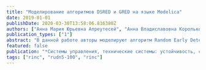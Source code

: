 ```yaml
---
title: "Моделирование алгоритмов DSRED и GRED на языке Modelica"
date: 2019-01-01
publishDate: 2020-03-30T13:58:06.816380Z
authors: ["Анна Мария Юрьевна Апреутесей", "Анна Владиславовна Королькова", "Дмитрий Сергеевич Кулябов"]
publication_types: ["1"]
abstract: "В данной работе авторы моделируют алгоритм Random Early Detection (RED), а также такие его модификации, как Double Slope Random Early Detection (DSRED) и Gentle Random Early Detection (GRED). Алгоритм RED позволяет контролировать нагрузку в сети с помощью выборочного случайного отбрасывания пакетов до того, как очередь будет заполнена полностью, в этом случае TCP-подобные протоколы начинают снижать скорость передачи, предотвращая тем самым повторную синхронизацию. При использовании такой случайной потери пакетов в очереди TCP-протоколы быстрее находят подходящую скорость передачи данных и удерживают размер очереди и время задержки на приемлемом уровне. Существование большого числа модификаций классического алгоритма RED связано с проблемой подбора параметров алгоритма (пороговых значений очереди, параметра максимального сброса и т.д.), при которых система функционировала бы стабильно и эффективно. В качестве программного средства моделирования используется среда OpenModelica, математическое моделирование проводится на языке Modelica. На основе полученных результатов в ходе моделирования планируется провести сравнительный анализ трёх алгоритмов при схожих начальных параметрах, выявить преимущества того или иного алгоритма."
featured: false
publication: "*Системы управления, технические системы: устойчивость, стабилизация, пути и методы исследования: материалы V Международной научно-практической конференции, посвященной 70-летию со дня рождения профессора Ю.Н. Меринкова (24 апреля 2019 г.)*"
tags: ["rinc", "rudn5-100", "rinc"]
---
```


